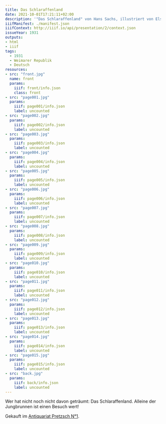 ```yaml
---
title: Das Schlaraffenland
date: 2021-10-01T17:21:11+02:00
description: '"Das Schlaraffenland" von Hans Sachs, illustriert von Else Wenz-Viëtor, erschienen 1931 bei Hahn, Leipzig. <a class="worldcat" href="http://www.worldcat.org/oclc/552043275">&nbsp;</a>'
iiifManifest: ./manifest.json
iiifContext: http://iiif.io/api/presentation/2/context.json
issueYear: 1931
outputs:
- html
- iiif 
tags:
  - 1931
  - Weimarer Republik
  - Deutsch
resources:
- src: "front.jpg"
  name: front
  params:
    iiif: front/info.json
    class: front
- src: "page001.jpg"
  params:
    iiif: page001/info.json
    label: uncounted
- src: "page002.jpg"
  params:
    iiif: page002/info.json
    label: uncounted
- src: "page003.jpg"
  params:
    iiif: page003/info.json
    label: uncounted
- src: "page004.jpg"
  params:
    iiif: page004/info.json
    label: uncounted
- src: "page005.jpg"
  params:
    iiif: page005/info.json
    label: uncounted
- src: "page006.jpg"
  params:
    iiif: page006/info.json
    label: uncounted
- src: "page007.jpg"
  params:
    iiif: page007/info.json
    label: uncounted
- src: "page008.jpg"
  params:
    iiif: page008/info.json
    label: uncounted
- src: "page009.jpg"
  params:
    iiif: page009/info.json
    label: uncounted
- src: "page010.jpg"
  params:
    iiif: page010/info.json
    label: uncounted
- src: "page011.jpg"
  params:
    iiif: page011/info.json
    label: uncounted
- src: "page012.jpg"
  params:
    iiif: page012/info.json
    label: uncounted
- src: "page013.jpg"
  params:
    iiif: page013/info.json
    label: uncounted
- src: "page014.jpg"
  params:
    iiif: page014/info.json
    label: uncounted
- src: "page015.jpg"
  params:
    iiif: page015/info.json
    label: uncounted
- src: "back.jpg"
  params:
    iiif: back/info.json
    label: uncounted
---
```

Wer hat nicht noch nicht davon geträumt: Das Schlaraffenland.<!--more-->
Alleine der Jungbrunnen ist einen Besuch wert!

<div class="source">Gekauft im <a href="https://antiquariat-pretzsch.de/">Antiquariat Pretzsch N°1</a>.</div>
